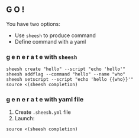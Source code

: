 

## G O !

You have two options:
* Use `sheesh` to produce command
* Define command with a yaml

### g e n e r a t e with `sheesh`

```shell
sheesh create "hello" --script "echo 'hello'"
sheesh addflag --command "hello" --name "who"
sheesh setscript --script "echo 'hello {{who}}'"
source <(sheesh completion)
```

### g e n e r a t e with yaml file

1. Create `.sheesh.yml` file
2. Launch:
```shell
source <(sheesh completion)
```
